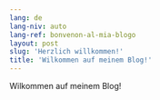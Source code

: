 ```yaml
---
lang: de
lang-niv: auto
lang-ref: bonvenon-al-mia-blogo
layout: post
slug: 'Herzlich willkommen!'
title: 'Wilkommen auf meinem Blog!'
---
```


Wilkommen auf meinem Blog!
